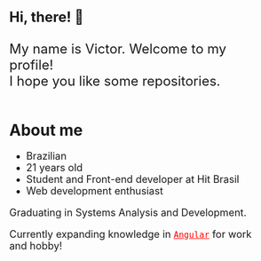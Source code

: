 <div style="margin-right: 2rem;">
      <h1 align="start" style="margin-top: 1.75rem; font-size: 25px; font-weight: bolder;">
            Hi, there! 👋
      </h1>
      <div style="margin-top: 2em;">
            <p align="start" style="font-size: 1.5rem; inline-block">
                  My name is Victor. Welcome to my profile!<br>I hope you like some repositories.
            </p>
      </div>
      <br>
      <div>
            <h1 align="start" style="margin-top: 1rem; font-weight: bolder;">
                  About me
            </h1>
            <ul style="font-size: 18px;">
                  <li>Brazilian</li>
                  <li>21 years old</li>
                  <li>Student and Front-end developer at Hit Brasil</li>
                  <li>Web development enthusiast</li>
            </ul>
            <p align="start" style="font-size: 18px">
                  Graduating in Systems Analysis and Development.
            </p>
            <p align="start" style="font-size: 18px">
                  Currently expanding knowledge in <code><a href="https://angular.io/" style="color: red;">Angular</a></code> for work and hobby!
            </p>
      </div>
</div>
